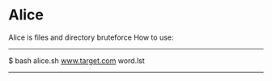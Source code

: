# Alice
Alice is files and directory bruteforce
How to use:
***
$ bash alice.sh www.target.com word.lst
***
